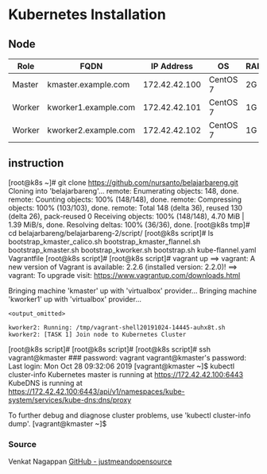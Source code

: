 # Kubernetes Installation

## Node

|   Role   |         FQDN         |   IP Address  |    OS    |  RAM | CPU |
|----------|----------------------|---------------|----------|------|-----|
|  Master  | kmaster.example.com  | 172.42.42.100 | CentOS 7 |  2G  |  2  |
|  Worker  | kworker1.example.com | 172.42.42.101 | CentOS 7 |  1G  |  1  |
|  Worker  | kworker2.example.com | 172.42.42.102 | CentOS 7 |  1G  |  1  |


## instruction
[root@k8s ~]#  git clone https://github.com/nursanto/belajarbareng.git
Cloning into 'belajarbareng'...
remote: Enumerating objects: 148, done.
remote: Counting objects: 100% (148/148), done.
remote: Compressing objects: 100% (103/103), done.
remote: Total 148 (delta 36), reused 130 (delta 26), pack-reused 0
Receiving objects: 100% (148/148), 4.70 MiB | 1.39 MiB/s, done.
Resolving deltas: 100% (36/36), done.
[root@k8s tmp]# cd belajarbareng/belajarbareng-2/script/
[root@k8s script]# ls
bootstrap_kmaster_calico.sh  bootstrap_kmaster_flannel.sh  bootstrap_kmaster.sh  bootstrap_kworker.sh  bootstrap.sh  kube-flannel.yaml  Vagrantfile
[root@k8s script]#
[root@k8s script]# vagrant up
==> vagrant: A new version of Vagrant is available: 2.2.6 (installed version: 2.2.0)!
==> vagrant: To upgrade visit: https://www.vagrantup.com/downloads.html

Bringing machine 'kmaster' up with 'virtualbox' provider...
Bringing machine 'kworker1' up with 'virtualbox' provider...

	<output_omitted>

    kworker2: Running: /tmp/vagrant-shell20191024-14445-auhx8t.sh
    kworker2: [TASK 1] Join node to Kubernetes Cluster
[root@k8s script]# 
[root@k8s script]#
[root@k8s script]# ssh vagrant@kmaster     ### password: vagrant
vagrant@kmaster's password:
Last login: Mon Oct 28 09:32:06 2019
[vagrant@kmaster ~]$ kubectl cluster-info
Kubernetes master is running at https://172.42.42.100:6443
KubeDNS is running at https://172.42.42.100:6443/api/v1/namespaces/kube-system/services/kube-dns:dns/proxy

To further debug and diagnose cluster problems, use 'kubectl cluster-info dump'.
[vagrant@kmaster ~]$


### Source
Venkat Nagappan [GitHub - justmeandopensource](https://github.com/justmeandopensource/kubernetes/tree/master/vagrant-provisioning)
